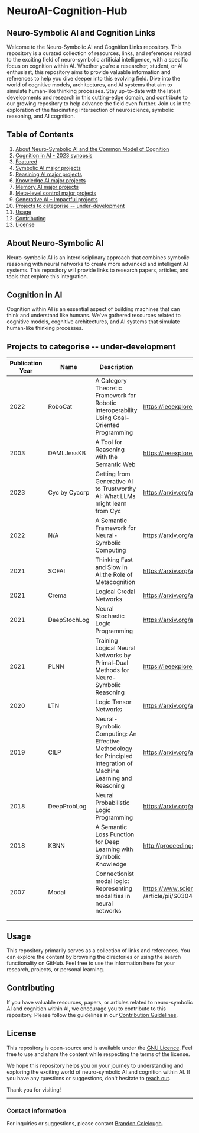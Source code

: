 # NeuroAI-Cognition-Hub
## Neuro-Symbolic AI and Cognition Links

Welcome to the Neuro-Symbolic AI and Cognition Links repository. This repository is a curated collection of resources, links, and references related to the exciting field of neuro-symbolic artificial intelligence, with a specific focus on cognition within AI. Whether you're a researcher, student, or AI enthusiast, this repository aims to provide valuable information and references to help you dive deeper into this evolving field.  Dive into the world of cognitive models, architectures, and AI systems that aim to simulate human-like thinking processes. Stay up-to-date with the latest developments and research in this cutting-edge domain, and contribute to our growing repository to help advance the field even further. Join us in the exploration of the fascinating intersection of neuroscience, symbolic reasoning, and AI cognition.

## Table of Contents

1.  [About Neuro-Symbolic AI and the Common Model of Cognition](#about-neuro-symbolic-ai)
2.  [Cognition in AI - 2023 synopsis](#cognition-in-ai)
3.  [Featured](#featured)
4.  [Symbolic AI major projects](#symbolic-ai)
5.  [Reasining AI major projects](#reasoning-ai)
6.  [Knowledge AI major projects](#knowledge-ai)
7.  [Memory AI major projects](memory-ai)
8.  [Meta-level control major projects](meta-AI)
9.  [Generative AI - Impactful projects](#generative-ai)
10. [Projects to categorise -- under-development](#Projects-to-categorise---under-development)
11. [Usage](#usage)
12. [Contributing](#contributing)
13. [License](#license)

## About Neuro-Symbolic AI

Neuro-symbolic AI is an interdisciplinary approach that combines symbolic reasoning with neural networks to create more advanced and intelligent AI systems. This repository will provide links to research papers, articles, and tools that explore this integration.

## Cognition in AI

Cognition within AI is an essential aspect of building machines that can think and understand like humans. We've gathered resources related to cognitive models, cognitive architectures, and AI systems that simulate human-like thinking processes.

## Projects to categorise -- under-development


| Publication Year | Name | Description | Paper Link | GitHub Link |
| ------------- | ------------- | ------------- | ------------- | ------------- |
| 2022 | RoboCat |A Category Theoretic Framework for Robotic Interoperability Using Goal-Oriented Programming |https://ieeexplore.ieee.org/document/9488275 | N/A |
| 2003 | DAMLJessKB |A Tool for Reasoning with the Semantic Web |https://ieeexplore.ieee.org/document/1200733 | N/A |
| 2023 | Cyc by Cycorp |Getting from Generative AI to Trustworthy AI: What LLMs might learn from Cyc | https://arxiv.org/abs/2308.04445 | https://github.com/cycorp |
| 2022 | N/A | A Semantic Framework for Neural-Symbolic Computing | https://arxiv.org/abs/2212.12050 | N/A |
| 2021 | SOFAI | Thinking Fast and Slow in AI:the Role of Metacognition | https://arxiv.org/abs/2110.01834 | https://sites.google.com/view/sofai/home |
| 2021 | Crema | Logical Credal Networks | https://arxiv.org/abs/2109.12240 | https://github.com/radum2275/crema |
| 2021 | DeepStochLog | Neural Stochastic Logic Programming | https://arxiv.org/abs/2106.12574 | https://github.com/ML-KULeuven/deepstochlog |
| 2021 | PLNN | Training Logical Neural Networks by Primal–Dual Methods for Neuro-Symbolic Reasoning | https://ieeexplore.ieee.org/document/9415044 | https://github.com/songtaogithub/LNN |
| 2020 | LTN | Logic Tensor Networks | https://arxiv.org/abs/2012.13635 | https://github.com/logictensornetworks/logictensornetworks |
| 2019 | CILP | Neural-Symbolic Computing: An Effective Methodology for Principled Integration of Machine Learning and Reasoning | https://arxiv.org/abs/1905.06088 | N/A |
| 2018 | DeepProbLog | Neural Probabilistic Logic Programming  | https://arxiv.org/abs/1805.10872 | https://github.com/ML-KULeuven/deepproblog, https://dtai.cs.kuleuven.be/problog/) |
| 2018 | KBNN | A Semantic Loss Function for Deep Learning with Symbolic Knowledge | http://proceedings.mlr.press/v80/xu18h.html | https://github.com/npepperUQLab/Knowledge-Based-Neural-Network- |
| 2007 | Modal | Connectionist modal logic: Representing modalities in neural networks | https://www.sciencedirect.com/science /article/pii/S030439750600750X | https://github.com/rkirsling/modallogic |
| | | | | |
| | | | | |

## Usage

This repository primarily serves as a collection of links and references. You can explore the content by browsing the directories or using the search functionality on GitHub. Feel free to use the information here for your research, projects, or personal learning.

## Contributing

If you have valuable resources, papers, or articles related to neuro-symbolic AI and cognition within AI, we encourage you to contribute to this repository. Please follow the guidelines in our [Contribution Guidelines](CONTRIBUTING.md).

## License

This repository is open-source and is available under the [GNU Licence](LICENSE). Feel free to use and share the content while respecting the terms of the license.

We hope this repository helps you on your journey to understanding and exploring the exciting world of neuro-symbolic AI and cognition within AI. If you have any questions or suggestions, don't hesitate to [reach out](#contact-information).

Thank you for visiting!

---

### Contact Information

For inquiries or suggestions, please contact [Brandon Colelough](mailto:brandcol@umd.edu).
